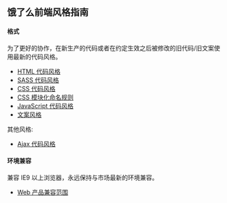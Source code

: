 ## 饿了么前端风格指南

#### 格式

为了更好的协作，在新生产的代码或者在约定生效之后被修改的旧代码/旧文案使用最新的代码风格。

* [HTML 代码风格](https://github.com/ElemeFE/style-guide/blob/master/html.md)
* [SASS 代码风格](https://github.com/ElemeFE/style-guide/blob/master/sass.md)
* [CSS 代码风格](https://github.com/ElemeFE/style-guide/blob/master/css.md)
* [CSS 模块化命名规则](https://github.com/ElemeFE/style-guide/blob/master/css-modulize.md)
* [JavaScript 代码风格](https://github.com/ElemeFE/style-guide/blob/master/javascript.md)
* [文案风格](https://github.com/ElemeFE/style-guide/blob/master/copywriter.md)

其他风格:

* [Ajax 代码风格](ajax.md)

#### 环境兼容

兼容 IE9 以上浏览器，永远保持与市场最新的环境兼容。

* [Web 产品兼容范围](./compatibility-web.md)
